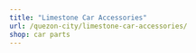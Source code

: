 ```yaml
---
title: "Limestone Car Accessories"
url: /quezon-city/limestone-car-accessories/
shop: car parts
---
```

